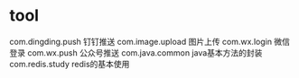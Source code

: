 # tool
com.dingding.push  钉钉推送
com.image.upload 图片上传
com.wx.login 微信登录
com.wx.push 公众号推送
com.java.common java基本方法的封装
com.redis.study redis的基本使用
